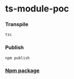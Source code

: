 # ts-module-poc

### Transpile

```bash
tsc
```

### Publish

```bash
npm publish
```

### [Npm package](https://www.npmjs.com/package/@qatools/ts-module-poc)
